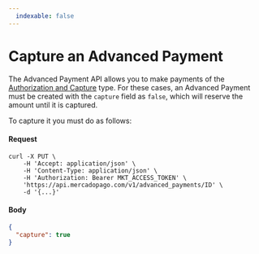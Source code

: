 ```yaml
---
  indexable: false
---
```


# Capture an Advanced Payment

The Advanced Payment API allows you to make payments of the [Authorization and Capture](https://www.mercadopago[FAKER][URL][DOMAIN]/developers/en/guides/online-payments/checkout-api/other-features) type. For these cases, an Advanced Payment must be created with the `capture` field as `false`, which will reserve the amount until it is captured.

To capture it you must do as follows:

#### Request
```curl
curl -X PUT \
    -H 'Accept: application/json' \
    -H 'Content-Type: application/json' \
    -H 'Authorization: Bearer MKT_ACCESS_TOKEN' \
    'https://api.mercadopago.com/v1/advanced_payments/ID' \
    -d '{...}'
```

#### Body
```json
{
  "capture": true
}
```  

